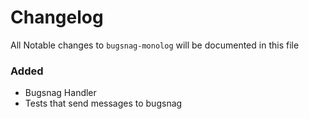 # Changelog

All Notable changes to `bugsnag-monolog` will be documented in this file

### Added
- Bugsnag Handler
- Tests that send messages to bugsnag
